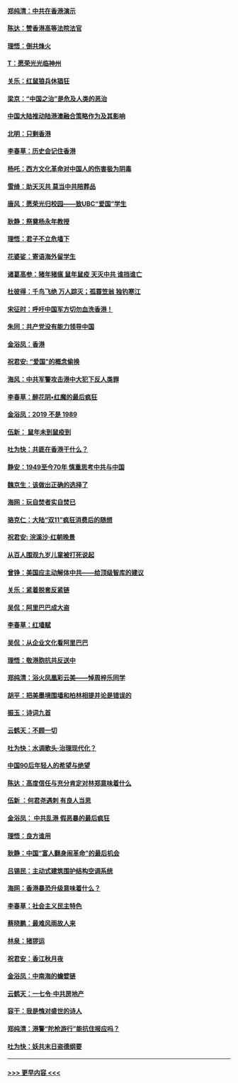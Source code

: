 #### [郑纯清：中共在香港演示](../pages/nsc993/n11670539.md?t=11220355) 
#### [陈达：赞香港高等法院法官](../pages/nsc993/n11669542.md?t=11220355) 
#### [理悟：倒共烽火](../pages/nsc993/n11668844.md?t=11220355) 
#### [T：愿荣光光临神州](../pages/nsc993/n11668421.md?t=11220355) 
#### [关乐：红鼠狼兵休猖狂](../pages/nsc993/n11668378.md?t=11220355) 
#### [梁京：“中国之治”是危及人类的恶治](../pages/nsc993/n11668328.md?t=11220355) 
#### [中国大陆推动陆港澳融合策略作为及其影响](../pages/nsc993/n11668157.md?t=11220355) 
#### [北明：只剩香港](../pages/nsc993/n11668002.md?t=11220355) 
#### [李春草：历史会记住香港](../pages/nsc993/n11667927.md?t=11220355) 
#### [杨吒：西方文化革命对中国人的伤害极为阴毒](../pages/nsc993/n11664521.md?t=11220355) 
#### [雪绮：助天灭共 莫当中共陪葬品](../pages/nsc993/n11662650.md?t=11220355) 
#### [唐风：愿荣光归校园——致UBC“爱国”学生](../pages/nsc993/n11662194.md?t=11220355) 
#### [耿静：祭奠杨永年教授](../pages/nsc993/n11662514.md?t=11220355) 
#### [理悟：君子不立危墙下](../pages/nsc993/n11662172.md?t=11220355) 
#### [花婆娑：寄语海外留学生](../pages/nsc993/n11662121.md?t=11220355) 
#### [诸葛高参：猪年猪瘟 鼠年鼠疫 天灭中共 谁挡谁亡](../pages/nsc993/n11661980.md?t=11220355) 
#### [杜彼得：千鸟飞绝 万人踪灭；孤蓑笠翁 独钓寒江](../pages/nsc993/n11661170.md?t=11220355) 
#### [宋征时：呼吁中国军方切勿血洗香港！](../pages/nsc993/n11415318.md?t=11220355) 
#### [朱同：共产党没有能力领导中国](../pages/nsc993/n11660421.md?t=11220355) 
#### [金浴凤：香港](../pages/nsc993/n11660419.md?t=11220355) 
#### [祝君安: “爱国”的概念偷换](../pages/nsc993/n11659706.md?t=11220355) 
#### [海风：中共军警攻击港中大犯下反人类罪](../pages/nsc993/n11659632.md?t=11220355) 
#### [李春草：醉花阴•红魔的最后疯狂](../pages/nsc993/n11659287.md?t=11220355) 
#### [金浴凤：2019 不是 1989](../pages/nsc993/n11657663.md?t=11220355) 
#### [伍新： 鼠年未到鼠疫到](../pages/nsc993/n11655098.md?t=11220355) 
#### [吐为快：共匪在香港干什么？](../pages/nsc993/n11654891.md?t=11220355) 
#### [静安：1949至今70年 慎重思考中共与中国](../pages/nsc993/n11651244.md?t=11220355) 
#### [魏京生：该做出正确的选择了](../pages/nsc993/n11653084.md?t=11220355) 
#### [海网：玩自焚者实自焚已](../pages/nsc993/n11652423.md?t=11220355) 
#### [骆克仁：大陆“双11”疯狂消费后的随想](../pages/nsc993/n11652305.md?t=11220355) 
#### [祝君安: 浣溪沙·红朝晚景](../pages/nsc993/n11652258.md?t=11220355) 
#### [从百人围观九岁儿童被打死说起](../pages/nsc993/n11651030.md?t=11220355) 
#### [曾铮：美国应主动解体中共——给顶级智库的建议](../pages/nsc993/n11649888.md?t=11220355) 
#### [关乐：紧着脱套反紧链](../pages/nsc993/n11649069.md?t=11220355) 
#### [吴侃：阿里巴巴成大盗](../pages/nsc993/n11645523.md?t=11220355) 
#### [李春草：红墙赋](../pages/nsc993/n11646389.md?t=11220355) 
#### [吴侃：从企业文化看阿里巴巴](../pages/nsc993/n11645476.md?t=11220355) 
#### [理悟：敬港胞抗共反送中](../pages/nsc993/n11645466.md?t=11220355) 
#### [郑纯清：浴火凤凰彩云美——悼周梓乐同学](../pages/nsc993/n11645155.md?t=11220355) 
#### [胡平：把美墨境围墙和柏林相提并论是错误的](../pages/nsc993/n11645134.md?t=11220355) 
#### [振玉：诗词九首](../pages/nsc993/n11644081.md?t=11220355) 
#### [云鹤天：不顾一切](../pages/nsc993/n11643508.md?t=11220355) 
#### [吐为快：水调歌头·治理现代化？](../pages/nsc993/n11643485.md?t=11220355) 
#### [中国90后年轻人的希望与绝望](../pages/nsc993/n11642317.md?t=11220355) 
#### [陈达：高度信任与充分肯定对林郑意味着什么](../pages/nsc993/n11641441.md?t=11220355) 
#### [伍新 ：何君尧遇刺 有良人当思](../pages/nsc993/n11641503.md?t=11220355) 
#### [金浴凤： 中共乱港  假恶暴的最后疯狂](../pages/nsc993/n11641495.md?t=11220355) 
#### [理悟：良方谁用](../pages/nsc993/n11641463.md?t=11220355) 
#### [耿静：中国“富人翻身闹革命”的最后机会](../pages/nsc993/n11640655.md?t=11220355) 
#### [吕锡民：主动式建筑围护结构空调系统](../pages/nsc993/n11640168.md?t=11220355) 
#### [海网：香港暴恐升级意味着什么？](../pages/nsc993/n11635904.md?t=11220355) 
#### [李春草：社会主义民主特色](../pages/nsc993/n11634657.md?t=11220355) 
#### [蔡晓鹏：最难风雨故人来](../pages/nsc993/n11633145.md?t=11220355) 
#### [林泉：猪猡运](../pages/nsc993/n11631469.md?t=11220355) 
#### [祝君安：香江秋月夜](../pages/nsc993/n11631440.md?t=11220355) 
#### [金浴凤：中南海的蟾嬖链](../pages/nsc993/n11631290.md?t=11220355) 
#### [云鹤天：一七令·中共房地产](../pages/nsc993/n11630084.md?t=11220355) 
#### [容干：我是愧对盛世的诗人](../pages/nsc993/n11630059.md?t=11220355) 
#### [郑纯清：港警“陀枪游行”能抗住报应吗？](../pages/nsc993/n11629999.md?t=11220355) 
#### [吐为快：妖共末日盗德纲要](../pages/nsc993/n11628610.md?t=11220355) 

----
#### [ >>> 更早内容 <<< ](../indexes/nsc993-earlier.md)
